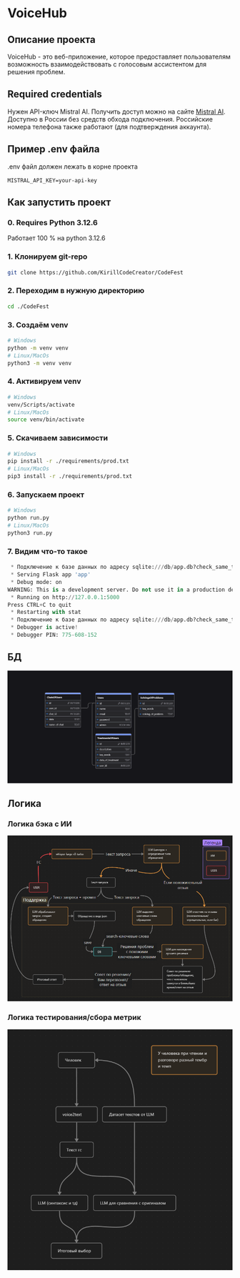 # VoiceHub

## Описание проекта

VoiceHub - это веб-приложение, которое предоставляет пользователям возможность взаимодействовать с голосовым ассистентом для решения проблем.

## Required credentials

Нужен API-ключ Mistral AI. Получить доступ можно на сайте [Mistral AI](https://console.mistral.ai/api-keys/). Доступно в России без средств обхода подключения. Российские номера телефона также работают (для подтверждения аккаунта).

## Пример .env файла

.env файл должен лежать в корне проекта

```.env
MISTRAL_API_KEY=your-api-key
```

## Как запустить проект

### 0. Requires Python 3.12.6

Работает 100 % на python 3.12.6

### 1. Клонируем git-repo

```bash
git clone https://github.com/KirillCodeCreator/CodeFest
```

### 2. Переходим в нужную директорию

```bash
cd ./CodeFest
```

### 3. Создаём venv

```bash
# Windows
python -m venv venv
# Linux/MacOs
python3 -m venv venv
```

### 4. Активируем venv

```bash
# Windows
venv/Scripts/activate
# Linux/MacOs
source venv/bin/activate
```

### 5. Скачиваем зависимости

```bash
# Windows
pip install -r ./requirements/prod.txt
# Linux/MacOs
pip3 install -r ./requirements/prod.txt
```

### 6. Запускаем проект

```bash
# Windows
python run.py
# Linux/MacOs
python3 run.py
```

### 7. Видим что-то такое

```python
 * Подключение к базе данных по адресу sqlite:///db/app.db?check_same_thread=False
 * Serving Flask app 'app'
 * Debug mode: on
WARNING: This is a development server. Do not use it in a production deployment. Use a production WSGI server instead.
 * Running on http://127.0.0.1:5000
Press CTRL+C to quit
 * Restarting with stat
 * Подключение к базе данных по адресу sqlite:///db/app.db?check_same_thread=False
 * Debugger is active!
 * Debugger PIN: 775-608-152
```

## БД

![БД проекта](VoiceHub.png)

## Логика

### Логика бэка с ИИ

![Логика бэка с ИИ](Логика_бэка_с_ии.png)

### Логика тестирования/сбора метрик

![Логика тестирования/сбора метрик](Логика_тестирования.png)
